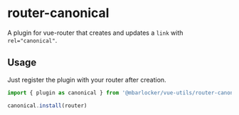 # router-canonical

A plugin for vue-router that creates and updates a `link` with `rel="canonical"`.

## Usage

Just register the plugin with your router after creation.

```typescript
import { plugin as canonical } from '@mbarlocker/vue-utils/router-canonical'

canonical.install(router)
```
